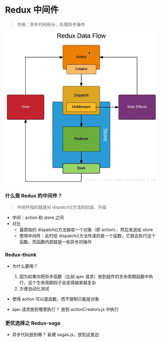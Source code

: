 # Redux 中间件

> 作用：异步代码拆分，处理异步操作

![Redux中间件图解](images/Redux中间件图解.png)

### 什么是 Redux 的中间件？

> 中间件指的就是对 dispatch()方法的封装、升级

- 中间：action 和 store 之间
- 对比
  - 最原始的 dispatch()方法接收一个对象（即 action），然后发送给 store
  - 使用中间件：此时给 dispatch()方法传递的是一个函数，它就会执行这个函数，而函数内部就是一些异步的操作

### Redux-thunk

- 为什么要用？

  1. 因为如果你把异步函数（比如 ajax 请求）放到组件的生命周期函数中执行，这个生命周期钩子会变得越来越复杂
  2. 方便自动化测试

- 使得 action 可以是函数，而不限制只能是对象

- ajax 请求放到哪里执行？
  放到 actionCreators.js 中执行

### 更优选择之 Redux-saga

- 异步代码放到哪？
  新建 sagas.js，放到这里边
